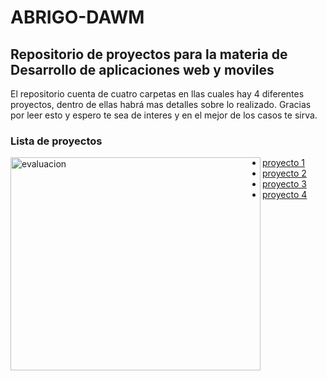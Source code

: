 <h1>ABRIGO-DAWM</h1>
<h2>Repositorio de proyectos para la materia de Desarrollo de aplicaciones web y moviles</h2>
</p>El repositorio cuenta de cuatro carpetas en llas cuales hay 4 diferentes proyectos, dentro de ellas habrá mas detalles sobre lo realizado. Gracias por leer esto y espero te sea de interes y en el mejor de los casos te sirva.</p>
<h3>Lista de proyectos</h3>
<p>
  <img  src="https://i0.wp.com/www.imageneseducativas.com/wp-content/uploads/2018/08/Evaluaci%C3%B3n-inicial-Educaci%C3%B3n-Infantil-4-A%C3%91OS-2018-14.jpg?ssl=1" align="left" alt="evaluacion" width="400" height="341">
  <ul>
    <li><a href="https://github.com/adairaxe/ABRIGO-DAWM/tree/main/Proyecto1">proyecto 1</a></li>
    <li><a href="https://github.com/adairaxe/ABRIGO-DAWM/tree/main/Proyecto2">proyecto 2</a></li>
    <li><a href="https://github.com/adairaxe/ABRIGO-DAWM/tree/main/Proyecto3">proyecto 3</a></li>
    <li><a href="https://github.com/adairaxe/ABRIGO-DAWM/tree/main/Proyecto4">proyecto 4</a></li>
  </ul>
</p>


